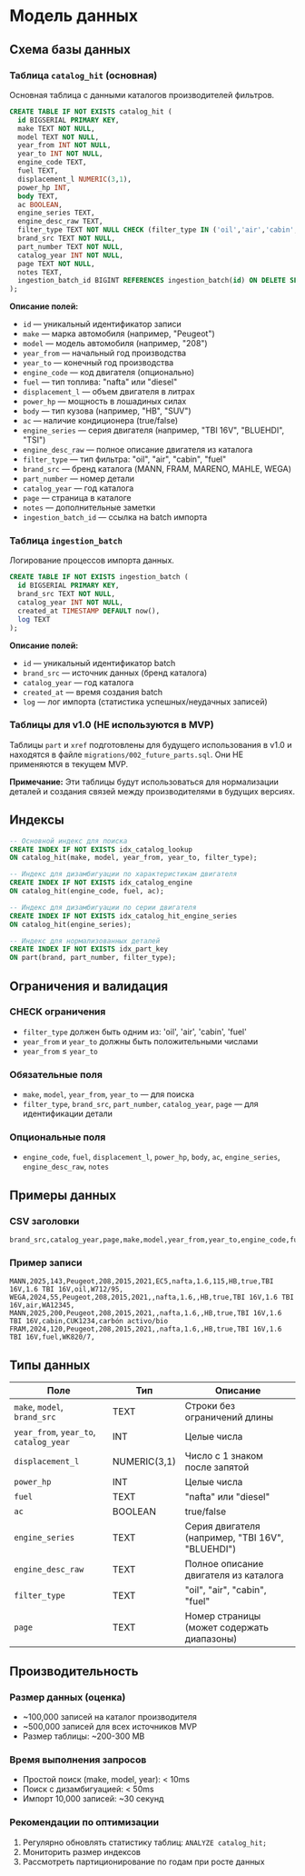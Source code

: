 # Модель данных

## Схема базы данных

### Таблица `catalog_hit` (основная)

Основная таблица с данными каталогов производителей фильтров.

```sql
CREATE TABLE IF NOT EXISTS catalog_hit (
  id BIGSERIAL PRIMARY KEY,
  make TEXT NOT NULL,
  model TEXT NOT NULL,
  year_from INT NOT NULL,
  year_to INT NOT NULL,
  engine_code TEXT,
  fuel TEXT,
  displacement_l NUMERIC(3,1),
  power_hp INT,
  body TEXT,
  ac BOOLEAN,
  engine_series TEXT,
  engine_desc_raw TEXT,
  filter_type TEXT NOT NULL CHECK (filter_type IN ('oil','air','cabin','fuel')),
  brand_src TEXT NOT NULL,
  part_number TEXT NOT NULL,
  catalog_year INT NOT NULL,
  page TEXT NOT NULL,
  notes TEXT,
  ingestion_batch_id BIGINT REFERENCES ingestion_batch(id) ON DELETE SET NULL
);
```

**Описание полей:**
- `id` — уникальный идентификатор записи
- `make` — марка автомобиля (например, "Peugeot")
- `model` — модель автомобиля (например, "208")
- `year_from` — начальный год производства
- `year_to` — конечный год производства
- `engine_code` — код двигателя (опционально)
- `fuel` — тип топлива: "nafta" или "diesel"
- `displacement_l` — объем двигателя в литрах
- `power_hp` — мощность в лошадиных силах
- `body` — тип кузова (например, "HB", "SUV")
- `ac` — наличие кондиционера (true/false)
- `engine_series` — серия двигателя (например, "TBI 16V", "BLUEHDI", "TSI")
- `engine_desc_raw` — полное описание двигателя из каталога
- `filter_type` — тип фильтра: "oil", "air", "cabin", "fuel"
- `brand_src` — бренд каталога (MANN, FRAM, MARENO, MAHLE, WEGA)
- `part_number` — номер детали
- `catalog_year` — год каталога
- `page` — страница в каталоге
- `notes` — дополнительные заметки
- `ingestion_batch_id` — ссылка на batch импорта

### Таблица `ingestion_batch`

Логирование процессов импорта данных.

```sql
CREATE TABLE IF NOT EXISTS ingestion_batch (
  id BIGSERIAL PRIMARY KEY,
  brand_src TEXT NOT NULL,
  catalog_year INT NOT NULL,
  created_at TIMESTAMP DEFAULT now(),
  log TEXT
);
```

**Описание полей:**
- `id` — уникальный идентификатор batch
- `brand_src` — источник данных (бренд каталога)
- `catalog_year` — год каталога
- `created_at` — время создания batch
- `log` — лог импорта (статистика успешных/неудачных записей)

### Таблицы для v1.0 (НЕ используются в MVP)

Таблицы `part` и `xref` подготовлены для будущего использования в v1.0 и находятся в файле `migrations/002_future_parts.sql`. Они НЕ применяются в текущем MVP.

**Примечание:** Эти таблицы будут использоваться для нормализации деталей и создания связей между производителями в будущих версиях.

## Индексы

```sql
-- Основной индекс для поиска
CREATE INDEX IF NOT EXISTS idx_catalog_lookup 
ON catalog_hit(make, model, year_from, year_to, filter_type);

-- Индекс для дизамбигуации по характеристикам двигателя
CREATE INDEX IF NOT EXISTS idx_catalog_engine 
ON catalog_hit(engine_code, fuel, ac);

-- Индекс для дизамбигуации по серии двигателя
CREATE INDEX IF NOT EXISTS idx_catalog_hit_engine_series 
ON catalog_hit(engine_series);

-- Индекс для нормализованных деталей
CREATE INDEX IF NOT EXISTS idx_part_key 
ON part(brand, part_number, filter_type);
```

## Ограничения и валидация

### CHECK ограничения
- `filter_type` должен быть одним из: 'oil', 'air', 'cabin', 'fuel'
- `year_from` и `year_to` должны быть положительными числами
- `year_from` ≤ `year_to`

### Обязательные поля
- `make`, `model`, `year_from`, `year_to` — для поиска
- `filter_type`, `brand_src`, `part_number`, `catalog_year`, `page` — для идентификации детали

### Опциональные поля
- `engine_code`, `fuel`, `displacement_l`, `power_hp`, `body`, `ac`, `engine_series`, `engine_desc_raw`, `notes`

## Примеры данных

### CSV заголовки
```csv
brand_src,catalog_year,page,make,model,year_from,year_to,engine_code,fuel,displacement_l,power_hp,body,ac,engine_series,engine_desc_raw,filter_type,part_number,notes
```

### Пример записи
```csv
MANN,2025,143,Peugeot,208,2015,2021,EC5,nafta,1.6,115,HB,true,TBI 16V,1.6 TBI 16V,oil,W712/95,
WEGA,2024,55,Peugeot,208,2015,2021,,nafta,1.6,,HB,true,TBI 16V,1.6 TBI 16V,air,WA12345,
MANN,2025,200,Peugeot,208,2015,2021,,nafta,1.6,,HB,true,TBI 16V,1.6 TBI 16V,cabin,CUK1234,carbón activo/bio
FRAM,2024,120,Peugeot,208,2015,2021,,nafta,1.6,,HB,true,TBI 16V,1.6 TBI 16V,fuel,WK820/7,
```

## Типы данных

| Поле | Тип | Описание |
|------|-----|----------|
| `make`, `model`, `brand_src` | TEXT | Строки без ограничений длины |
| `year_from`, `year_to`, `catalog_year` | INT | Целые числа |
| `displacement_l` | NUMERIC(3,1) | Число с 1 знаком после запятой |
| `power_hp` | INT | Целые числа |
| `fuel` | TEXT | "nafta" или "diesel" |
| `ac` | BOOLEAN | true/false |
| `engine_series` | TEXT | Серия двигателя (например, "TBI 16V", "BLUEHDI") |
| `engine_desc_raw` | TEXT | Полное описание двигателя из каталога |
| `filter_type` | TEXT | "oil", "air", "cabin", "fuel" |
| `page` | TEXT | Номер страницы (может содержать диапазоны) |

## Производительность

### Размер данных (оценка)
- ~100,000 записей на каталог производителя
- ~500,000 записей для всех источников MVP
- Размер таблицы: ~200-300 MB

### Время выполнения запросов
- Простой поиск (make, model, year): < 10ms
- Поиск с дизамбигуацией: < 50ms
- Импорт 10,000 записей: ~30 секунд

### Рекомендации по оптимизации
1. Регулярно обновлять статистику таблиц: `ANALYZE catalog_hit;`
2. Мониторить размер индексов
3. Рассмотреть партиционирование по годам при росте данных
